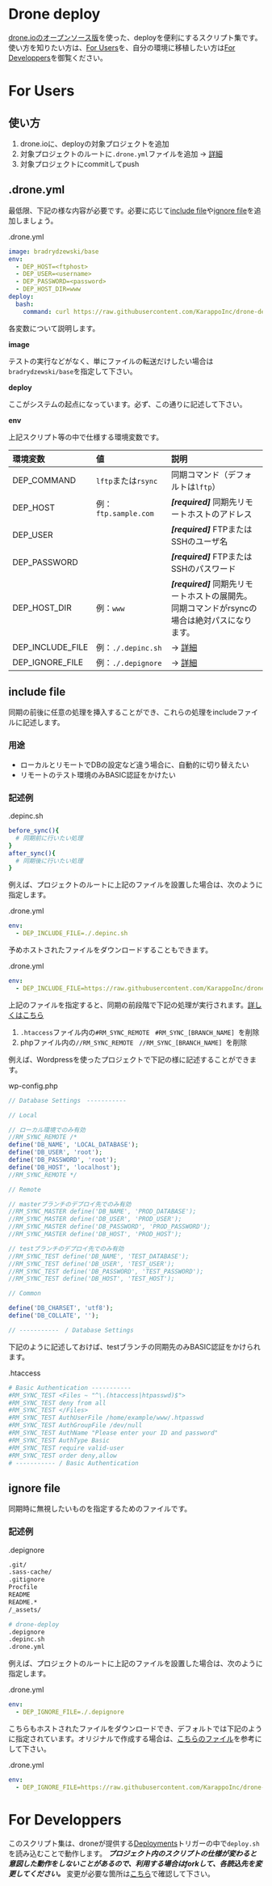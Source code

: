# Drone deploy

[drone.ioのオープンソース版](https://github.com/drone/drone)を使った、deployを便利にするスクリプト集です。
使い方を知りたい方は、[For Users](#forusers)を、自分の環境に移植したい方は[For Developpers](#fordeveloppers)を御覧ください。


# For Users

## 使い方

1. drone.ioに、deployの対象プロジェクトを追加
2. 対象プロジェクトのルートに`.drone.yml`ファイルを追加 → [詳細](#droneyml)
3. 対象プロジェクトにcommitしてpush


## .drone.yml

最低限、下記の様な内容が必要です。必要に応じて[include file](#include-file)や[ignore file](#ignore-file)を追加しましょう。

.drone.yml
```yml
image: bradrydzewski/base
env:
  - DEP_HOST=<ftphost>
  - DEP_USER=<username>
  - DEP_PASSWORD=<password>
  - DEP_HOST_DIR=www
deploy:
  bash:
    command: curl https://raw.githubusercontent.com/KarappoInc/drone-deploy/master/deploy.sh | bash
```

各変数について説明します。


**image**

テストの実行などがなく、単にファイルの転送だけしたい場合は`bradrydzewski/base`を指定して下さい。

**deploy**

ここがシステムの起点になっています。必ず、この通りに記述して下さい。

**env**

上記スクリプト等の中で仕様する環境変数です。

| 環境変数           | 値                   | 説明                                      |
|:---------------- |:-------------------- |:---------------------------------------- |
| DEP_COMMAND      | `lftp`または`rsync`   | 同期コマンド（デフォルトは`lftp`）              |
| DEP_HOST         | 例：`ftp.sample.com`  | ***[required]*** 同期先リモートホストのアドレス |
| DEP_USER         |                      | ***[required]*** FTPまたはSSHのユーザ名      |
| DEP_PASSWORD     |                      | ***[required]*** FTPまたはSSHのパスワード     |
| DEP_HOST_DIR     | 例：`www`             | ***[required]*** 同期先リモートホストの展開先。同期コマンドがrsyncの場合は絶対パスになります。   |
| DEP_INCLUDE_FILE | 例：`./.depinc.sh`    | → [詳細](#include-file)   |
| DEP_IGNORE_FILE  | 例：`./.depignore`    | → [詳細](#ignore-file)    |

## include file

同期の前後に任意の処理を挿入することができ、これらの処理をincludeファイルに記述します。

### 用途

- ローカルとリモートでDBの設定など違う場合に、自動的に切り替えたい
- リモートのテスト環境のみBASIC認証をかけたい

### 記述例

.depinc.sh
```sh
before_sync(){
  # 同期前に行いたい処理
}
after_sync(){
  # 同期後に行いたい処理
}
```

例えば、プロジェクトのルートに上記のファイルを設置した場合は、次のように指定します。

.drone.yml
```yml
env:
  - DEP_INCLUDE_FILE=./.depinc.sh
```

予めホストされたファイルをダウンロードすることもできます。

.drone.yml
```yml
env:
  - DEP_INCLUDE_FILE=https://raw.githubusercontent.com/KarappoInc/drone-deploy/master/include-files/php/.depinc.sh
```

上記のファイルを指定すると、同期の前段階で下記の処理が実行されます。[詳しくはこちら](https://github.com/KarappoInc/drone-deploy/blob/master/include-files/php/.depinc.sh)

1. `.htaccess`ファイル内の`#RM_SYNC_REMOTE ` `#RM_SYNC_[BRANCH_NAME] `を削除
2. phpファイル内の`//RM_SYNC_REMOTE ` `//RM_SYNC_[BRANCH_NAME] `を削除

例えば、Wordpressを使ったプロジェクトで下記の様に記述することができます。

wp-config.php
```php
// Database Settings　-----------

// Local

// ローカル環境でのみ有効
//RM_SYNC_REMOTE /*
define('DB_NAME', 'LOCAL_DATABASE');
define('DB_USER', 'root');
define('DB_PASSWORD', 'root');
define('DB_HOST', 'localhost');
//RM_SYNC_REMOTE */

// Remote

// masterブランチのデプロイ先でのみ有効
//RM_SYNC_MASTER define('DB_NAME', 'PROD_DATABASE');
//RM_SYNC_MASTER define('DB_USER', 'PROD_USER');
//RM_SYNC_MASTER define('DB_PASSWORD', 'PROD_PASSWORD');
//RM_SYNC_MASTER define('DB_HOST', 'PROD_HOST');

// testブランチのデプロイ先でのみ有効
//RM_SYNC_TEST define('DB_NAME', 'TEST_DATABASE');
//RM_SYNC_TEST define('DB_USER', 'TEST_USER');
//RM_SYNC_TEST define('DB_PASSWORD', 'TEST_PASSWORD');
//RM_SYNC_TEST define('DB_HOST', 'TEST_HOST');

// Common

define('DB_CHARSET', 'utf8');
define('DB_COLLATE', '');

// -----------　/ Database Settings
```

下記のように記述しておけば、testブランチの同期先のみBASIC認証をかけられます。

.htaccess
```sh
# Basic Authentication -----------
#RM_SYNC_TEST <Files ~ "^\.(htaccess|htpasswd)$">
#RM_SYNC_TEST deny from all
#RM_SYNC_TEST </Files>
#RM_SYNC_TEST AuthUserFile /home/example/www/.htpasswd
#RM_SYNC_TEST AuthGroupFile /dev/null
#RM_SYNC_TEST AuthName "Please enter your ID and password"
#RM_SYNC_TEST AuthType Basic
#RM_SYNC_TEST require valid-user 
#RM_SYNC_TEST order deny,allow
# ----------- / Basic Authentication
```


## ignore file

同期時に無視したいものを指定するためのファイルです。

### 記述例

.depignore
```sh
.git/
.sass-cache/
.gitignore
Procfile
README
README.*
/_assets/

# drone-deploy
.depignore
.depinc.sh
.drone.yml
```

例えば、プロジェクトのルートに上記のファイルを設置した場合は、次のように指定します。

.drone.yml
```yml
env:
  - DEP_IGNORE_FILE=./.depignore
```

こちらもホストされたファイルをダウンロードでき、デフォルトでは下記のように指定されています。オリジナルで作成する場合は、[こちらのファイル](https://raw.githubusercontent.com/KarappoInc/drone-deploy/master/.depignore)を参考にして下さい。

.drone.yml
```yml
env:
  - DEP_IGNORE_FILE=https://raw.githubusercontent.com/KarappoInc/drone-deploy/master/.depignore
```


# For Developpers

このスクリプト集は、droneが提供する[Deployments](https://github.com/drone/drone#deployments)トリガーの中で`deploy.sh`を読み込むことで動作します。
***プロジェクト内のスクリプトの仕様が変わると意図した動作をしないことがあるので、利用する場合はforkして、各読込先を変更してください。***
変更が必要な箇所は[こちら](https://github.com/KarappoInc/drone-deploy/search?utf8=%E2%9C%93&q=https%3A%2F%2Fraw.githubusercontent.com%2FKarappoInc%2Fdrone-deploy)で確認して下さい。